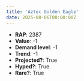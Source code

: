 ```yaml
---
title: 'Aztec Golden Eagle'
date: 2025-08-06T00:00:00Z
---
```

- **RAP**: 2387
- **Value**: -1
- **Demand level**: -1
- **Trend**: -1
- **Projected?**: True
- **Hyped?**: True
- **Rare?**: True
